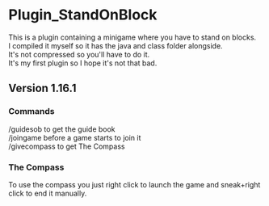 # Plugin_StandOnBlock
This is a plugin containing a minigame where you have to stand on blocks.<br />
I compiled it myself so it has the java and class folder alongside.<br />
It's not compressed so you'll have to do it.<br />
It's my first plugin so I hope it's not that bad.<br />

## Version 1.16.1
### Commands
/guidesob to get the guide book<br />
/joingame before a game starts to join it<br />
/givecompass to get The Compass<br />

### The Compass
To use the compass you just right click to launch the game and sneak+right click to end it manually.

